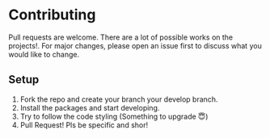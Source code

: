 # Contributing

Pull requests are welcome. There are a lot of possible works on the projects!. For major changes, please open an issue first to discuss what you would like to change. 

## Setup
1. Fork the repo and create your branch your develop branch.
2. Install the packages and start developing.
3. Try to follow the code styling (Something to upgrade 😇)
4. Pull Request! Pls be specific and shor!